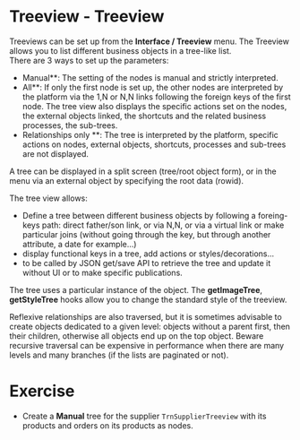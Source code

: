 Treeview - Treeview
====================

Treeviews can be set up from the **Interface / Treeview** menu. 
The Treeview allows you to list different business objects in a tree-like list.  
There are 3 ways to set up the parameters:  
- Manual**: The setting of the nodes is manual and strictly interpreted. 
- All**: If only the first node is set up, the other nodes are interpreted by the platform via the 1,N or N,N links following the foreign keys of the first node. The tree view also displays the specific actions set on the nodes, the external objects linked, the shortcuts and the related business processes, the sub-trees.
- Relationships only **: The tree is interpreted by the platform, specific actions on nodes, external objects, shortcuts, processes and sub-trees are not displayed.

A tree can be displayed in a split screen (tree/root object form), or in the menu via an external object by specifying the root data (rowid).

The tree view allows: 
- Define a tree between different business objects by following a foreing-keys path: direct father/son link, or via N,N, or via a virtual link or make particular joins (without going through the key, but through another attribute, a date for example...)
- display functional keys in a tree, add actions or styles/decorations...
- to be called by JSON get/save API to retrieve the tree and update it without UI or to make specific publications.

The tree uses a particular instance of the object.
The **getImageTree**, **getStyleTree** hooks allow you to change the standard style of the treeview.

<div class="warning">Reflexive relationships are also traversed, but it is sometimes advisable to create objects dedicated to a given level: objects without a parent first, then their children, otherwise all objects end up on the top object.
Beware recursive traversal can be expensive in performance when there are many levels and many branches (if the lists are paginated or not).</div>


Exercise
====================

- Create a **Manual** tree for the supplier `TrnSupplierTreeview` with its products and orders on its products as nodes.
